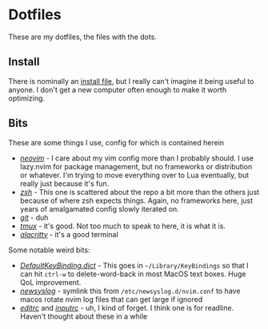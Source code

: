 # Dotfiles

These are my dotfiles, the files with the dots.

## Install

There is nominally an [install file](symlink.sh),
but I really can't imagine it being useful to anyone.
I don't get a new computer often enough to make it worth optimizing.

## Bits

These are some things I use, config for which is contained herein

- [*neovim*](config/nvim/) - I care about my vim config more than I probably should. I use lazy.nvim for package management, but no frameworks or distribution or whatever. I'm trying to move everything over to Lua eventually, but really just because it's fun.
- [*zsh*](zshrc) - This one is scattered about the repo a bit more than the others just because of where zsh expects things. Again, no frameworks here, just years of amalgamated config slowly iterated on.
- [*git*](config/git/) - duh
- [*tmux*](config/tmux) - it's good. Not too much to speak to here, it is what it is.
- [*alacritty*](config/alacritty) - it's a good terminal

Some notable weird bits:

- [*DefaultKeyBinding.dict*](DefaultKeyBinding.dict) - This goes in `~/Library/KeyBindings` so that I can hit `ctrl-w` to delete-word-back in most MacOS text boxes. Huge QoL improvement.
- [*newsyslog*](newsyslog) - symlink this from `/etc/newsyslog.d/nvim.conf` to have macos rotate nvim log files that can get large if ignored
- [*editrc*](editrc) and [*inputrc*](inputrc) - uh, I kind of forget. I think one is for readline. Haven't thought about these in a while
